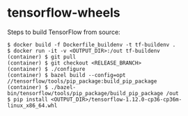 # tensorflow-wheels

Steps to build TensorFlow from source:

    $ docker build -f Dockerfile_buildenv -t tf-buildenv .
    $ docker run -it -v <OUTPUT_DIR>:/out tf-buildenv
    (container) $ git pull
    (container) $ git checkout <RELEASE_BRANCH>
    (container) $ ./configure
    (container) $ bazel build --config=opt //tensorflow/tools/pip_package:build_pip_package
    (container) $ ./bazel-bin/tensorflow/tools/pip_package/build_pip_package /out
    $ pip install <OUTPUT_DIR>/tensorflow-1.12.0-cp36-cp36m-linux_x86_64.whl
